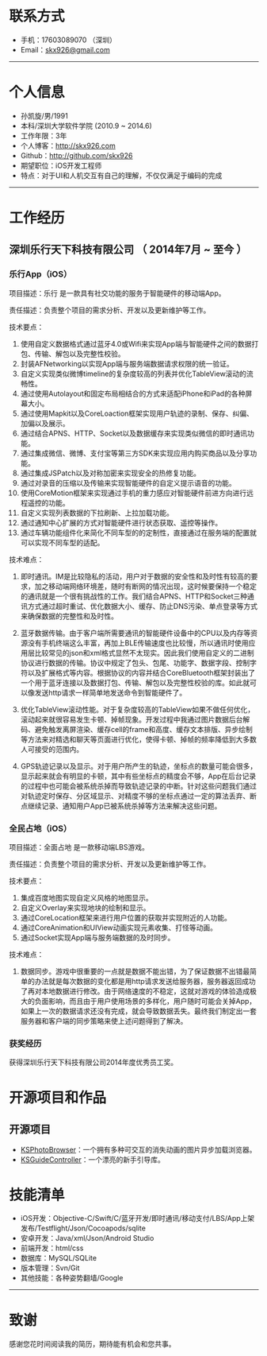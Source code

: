 # 联系方式

- 手机：17603089070 （深圳）
- Email：skx926@gmail.com
---

# 个人信息

 - 孙凯旋/男/1991 
 - 本科/深圳大学软件学院 (2010.9 ~ 2014.6)
 - 工作年限：3年
 - 个人博客：http://skx926.com
 - Github：http://github.com/skx926
 - 期望职位：iOS开发工程师
 - 特点：对于UI和人机交互有自己的理解，不仅仅满足于编码的完成
---

# 工作经历

## 深圳乐行天下科技有限公司 （ 2014年7月 ~ 至今 ）

### 乐行App（iOS）
项目描述：乐行 是一款具有社交功能的服务于智能硬件的移动端App。

责任描述：负责整个项目的需求分析、开发以及更新维护等工作。

技术要点：

1.  使用自定义数据格式通过蓝牙4.0或Wifi来实现App端与智能硬件之间的数据打包、传输、解包以及完整性校验。
2.  封装AFNetworking以实现App端与服务端数据请求权限的统一验证。
3.  自定义实现类似微博timeline的复杂度较高的列表并优化TableView滚动的流畅性。
4.  通过使用Autolayout和固定布局相结合的方式来适配iPhone和iPad的各种屏幕大小。
5.  通过使用Mapkit以及CoreLoaction框架实现用户轨迹的录制、保存、纠偏、加偏以及展示。
6.  通过结合APNS、HTTP、Socket以及数据缓存来实现类似微信的即时通讯功能。
7.  通过集成微信、微博、支付宝等第三方SDK来实现应用内购买商品以及分享功能。
8.  通过集成JSPatch以及对称加密来实现安全的热修复功能。
9.  通过对录音的压缩以及传输来实现智能硬件的自定义提示语音的功能。
10. 使用CoreMotion框架来实现通过手机的重力感应对智能硬件前进方向进行远程遥控的功能。
11. 自定义实现列表数据的下拉刷新、上拉加载功能。
12. 通过通知中心扩展的方式对智能硬件进行状态获取、遥控等操作。
13. 通过车辆功能组件化来简化不同车型的的定制性，直接通过在服务端的配置就可以实现不同车型的适配。

技术难点：
1. 即时通讯。IM是比较隐私的活动，用户对于数据的安全性和及时性有较高的要求，加之移动端网络环境差，随时有断网的情况出现，这时候要保持一个稳定的通讯就是一个很有挑战性的工作。我们结合APNS、HTTP和Socket三种通讯方式通过超时重试、优化数据大小、缓存、防止DNS污染、单点登录等方式来确保数据的完整性和及时性。

1. 蓝牙数据传输。由于客户端所需要通讯的智能硬件设备中的CPU以及内存等资源没有手机终端这么丰富，再加上BLE传输速度也比较慢，所以通讯时使用应用层比较常见的json和xml格式显然不太现实。因此我们使用自定义的二进制协议进行数据的传输。协议中规定了包头、包尾、功能字、数据字段、控制字符以及扩展格式等内容。根据协议的内容并结合CoreBluetooth框架封装出了一个用于蓝牙连接以及数据打包、传输、解包以及完整性校验的库。如此就可以像发送http请求一样简单地发送命令到智能硬件了。

2. 优化TableView滚动性能。对于复杂度较高的TableView如果不做任何优化，滚动起来就很容易发生卡顿、掉帧现象。开发过程中我通过图片数据后台解码、避免触发离屏渲染、缓存cell的frame和高度、缓存文本排版、异步绘制等方法来对精选和聊天等页面进行优化，使得卡顿、掉帧的频率降低到大多数人可接受的范围内。

3. GPS轨迹记录以及显示。对于用户所产生的轨迹，坐标点的数量可能会很多，显示起来就会有明显的卡顿，其中有些坐标点的精度会不够，App在后台记录的过程中也可能会被系统杀掉而导致轨迹记录的中断。针对这些问题我们通过对轨迹定时保存、分区域显示、对精度不够的坐标点通过一定的算法丢弃、断点继续记录、通知用户App已被系统杀掉等方法来解决这些问题。

### 全民占地（iOS） 
项目描述：全面占地 是一款移动端LBS游戏。

责任描述：负责整个项目的需求分析、开发以及更新维护等工作。

技术要点：

1. 集成百度地图实现自定义风格的地图显示。
2. 自定义Overlay来实现地块的绘制和显示。
3. 通过CoreLocation框架来进行用户位置的获取并实现附近的人功能。
4. 通过CoreAnimation和UIView动画实现元素收集、打怪等动画。
5. 通过Socket实现App端与服务端数据的及时同步。

技术难点：

1. 数据同步。游戏中很重要的一点就是数据不能出错，为了保证数据不出错最简单的办法就是每次数据的变化都是用http请求发送给服务器，服务器返回成功了再对本地数据进行修改。由于网络速度的不稳定，这就对游戏的体验造成极大的负面影响，而且由于用户使用场景的多样化，用户随时可能会关掉App，如果上一次的数据请求还没有完成，就会导致数据丢失。最终我们制定出一套服务器和客户端的同步策略来使上述问题得到了解决。

### 获奖经历
获得深圳乐行天下科技有限公司2014年度优秀员工奖。

# 开源项目和作品

## 开源项目
 - [KSPhotoBrowser](https://github.com/skx926/KSPhotoBrowser)：一个拥有多种可交互的消失动画的图片异步加载浏览器。
 - [KSGuideController](https://github.com/skx926/KSGuideController)：一个漂亮的新手引导库。

# 技能清单

- iOS开发：Objective-C/Swift/C/蓝牙开发/即时通讯/移动支付/LBS/App上架发布/Testflight/Json/Cocoapods/sqlite
- 安卓开发：Java/xml/Json/Android Studio
- 前端开发：html/css
- 数据库：MySQL/SQLite
- 版本管理：Svn/Git
- 其他技能：各种姿势翻墙/Google

---

# 致谢
感谢您花时间阅读我的简历，期待能有机会和您共事。

